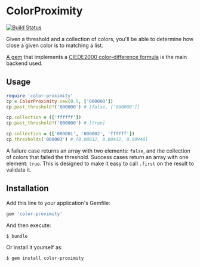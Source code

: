 # ColorProximity

[![Build Status](https://travis-ci.org/gjtorikian/color-proximity.svg?branch=master)](https://travis-ci.org/gjtorikian/color-proximity)

Given a threshold and a collection of colors, you'll be able to determine how close a given color is to matching a list.

[A gem](https://github.com/mmozuras/color_difference) that implements a [CIEDE2000 color-difference formula](http://www.ece.rochester.edu/~gsharma/ciede2000/ciede2000noteCRNA.pdf) is the main backend used.

## Usage

``` ruby
require 'color-proximity'
cp = ColorProximity.new(0.5, ['000000'])
cp.past_threshold?('000000') # [false, ['000000']]

cp.collection = (['ffffff'])
cp.past_threshold?('000000') # [true]

cp.collection = (['000001', '000002', 'ffffff'])
cp.thresholds('000003') # [0.00832, 0.00412, 0.99948]
```

A failure case returns an array with two elements: `false`, and the collection of colors that failed the threshold. Success cases return an array with one element: `true`. This is designed to make it easy to call `.first` on the result to validate it.

## Installation

Add this line to your application's Gemfile:

```ruby
gem 'color-proximity'
```

And then execute:

    $ bundle

Or install it yourself as:

    $ gem install color-proximity
